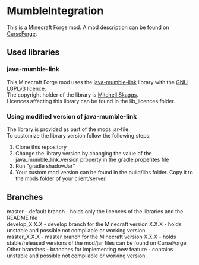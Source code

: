 # MumbleIntegration

This is a Minecraft Forge mod.
A mod description can be found on [CurseForge](https://www.curseforge.com/minecraft/mc-mods/mumble-integration).

## Used libraries

### java-mumble-link

This Minecraft Forge mod uses the [java-mumble-link](https://github.com/magneticflux-/java-mumble-link) library with the [GNU LGPLv3](https://www.gnu.org/licenses/lgpl-3.0.en.html) licence.  
The copyright holder of the library is [Mitchell Skaggs](https://github.com/magneticflux-).  
Licences affecting this library can be found in the lib_licences folder.

### Using modified version of java-mumble-link

The library is provided as part of the mods jar-file.  
To customize the library version follow the following steps:  
1. Clone this repository  
2. Change the library version by changing the value of the java_mumble_link_version property in the gradle.properites file  
3. Run "gradle shadowJar"  
4. Your custom mod version can be found in the build/libs folder. Copy it to the mods folder of your client/server.  

## Branches

master - default branch - holds only the licences of the libraries and the README file  
develop_X.X.X - develop branch for the Minecraft version X.X.X - holds unstable and possible not compilable or working version.  
master_X.X.X - master branch for the Minecraft version X.X.X - holds stable/released versions of the mod/jar files can be found on CurseForge  
Other branches - branches for implementing new feature - contains unstable and possible not compilable or working version.  
